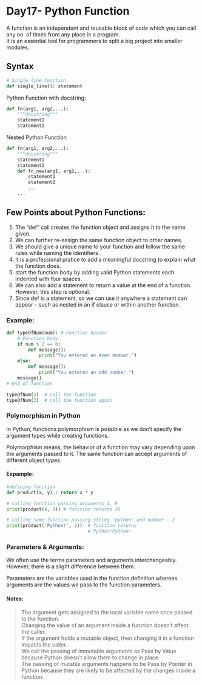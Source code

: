 
# Day17- Python Function

A function is an independent and reusable block of code which you can call any no. of times from any place in a program.  
It is an essential tool for programmers to split a big project into smaller modules.

## Syntax
```python
# Single line function
def single_line(): statement
```
  
Python Function with docstring:
```python
def fn(arg1, arg2,...):
    """docstring"""
    statement1
    statement2
```

Nested Python Function
```python
def fn(arg1, arg2,...):
    """docstring"""
    statement1
    statement2
    def fn_new(arg1, arg2,...):
        statement1
        statement2
        ...
    ...
```

## Few Points about Python Functions:
1. The “def” call creates the function object and assigns it to the name given.
2. We can further re-assign the same function object to other names.
3. We should give a unique name to your function and follow the same rules while naming the identifiers.
4. It is a professional pratice to add a meaningful docstring to explain what the function does.
5. start the function body by adding valid Python statements each indented with four spaces.
6. We can also add a statement to return a value at the end of a function. However, this step is optional.
7. Since def is a statement, so we can use it anywhere a statement can appear – such as nested in an if clause or within another function.

### Example:
```python
def typeOfNum(num): # Function header
    # Function body
    if num % 2 == 0:
        def message():
            print("You entered an even number.")
    else:
        def message():
            print("You entered an odd number.")
    message()
# End of function

typeOfNum(2)  # call the function
typeOfNum(3)  # call the function again
```

### Polymorphism in Python
In Python, functions polymorphism is possible as we don’t specify the argument types while creating functions.

Polymorphism means, the behavior of a function may vary depending upon the arguments passed to it. The same function can accept arguments of different object types.

#### Expample:
```python
#defining function 
def product(x, y) : return x * y

# calling function passing arguments 4, 9
print(product(4, 9)) # function returns 36

# calling same function passing string-'python' and number - 2
print(product('Python!', 2))  # function returns
                              # Python!Python!
```


### Parameters & Arguments:
We often use the terms parameters and arguments interchangeably. However, there is a slight difference between them.

Parameters are the variables used in the function definition whereas arguments are the values we pass to the function parameters.

#### Notes:
>The argument gets assigned to the local variable name once passed to the function.  
Changing the value of an argument inside a function doesn’t affect the caller.  
If the argument holds a mutable object, then changing it in a function impacts the caller.  
We call the passing of immutable arguments as Pass by Value because Python doesn’t allow them to change in place.  
The passing of mutable arguments happens to be Pass by Pointer in Python because they are likely to be affected by the changes inside a function.